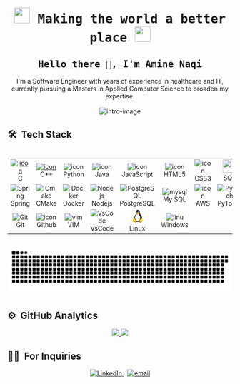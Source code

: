 <h1 align="center"><samp> <img src="https://github.com/user-attachments/assets/7cb4f6d7-a815-442d-a7a8-bf30ec892f66" width="35px" height="35px"> Making the world a better place </samp> <img src="https://github.com/user-attachments/assets/7cb4f6d7-a815-442d-a7a8-bf30ec892f66" width="35px" height="35px"> </h1>

<h2 align="center"><samp>Hello there 👋, I'm Amine Naqi</samp></h2>



<p align="center">
  I'm a Software Engineer with years of experience in healthcare and IT, currently pursuing a Masters in Applied Computer Science to broaden my expertise.
  </br></br>
  <img src="https://i0.wp.com/benjaminasimpson.com/wp-content/uploads/2020/08/dduhv5w-039efbec-4bc3-403f-903f-d57667868329.gif?fit=1920%2C1080&ssl=1" alt="intro-image">
</p>


## 🛠 &nbsp;Tech Stack

<!-- Languages -->
<div style="display: flex; align-items: flex-start; align: center">
<table align="center">
  <tr>
    <td align="center" width="100">
      <a href="#macropower-tech">
        <img src="https://uxwing.com/wp-content/themes/uxwing/download/brands-and-social-media/c-program-icon.png" alt="icon" width="30" height="30"/>
      </a>
      <br>C
    </td>
    <td align="center" width="100">
      <a href="#macropower-tech">
        <img src="https://www.vectorlogo.zone/logos/isocpp/isocpp-ar21.svg" alt="icon"/>
      </a>
      <br>C++
    </td>
    <td align="center" width="100">
        <img src="https://www.vectorlogo.zone/logos/python/python-icon.svg" alt="icon" width="30" height="30" />
      <br>Python
    </td>
    <td align="center" width="100">
        <img src="https://www.vectorlogo.zone/logos/java/java-icon.svg" alt="icon" width="30" height="30" />
      </a>
      <br>Java
    </td>
      <td align="center" width="100">
        <img src="https://www.vectorlogo.zone/logos/javascript/javascript-icon.svg" alt="icon" width="30" height="30" />
      <br>JavaScript
    </td>
   <td align="center" width="100">
        <img src="https://www.vectorlogo.zone/logos/w3_html5/w3_html5-icon.svg" alt="icon" width="30" height="30" />
      <br>HTML5
    </td>
     <td align="center" width="100">
        <img src="https://www.vectorlogo.zone/logos/w3_css/w3_css-icon~old.svg" alt="icon" width="30" height="30" />
      <br>CSS3
    </td>
      <td align="center" width="100">
        <img src="https://symbols.getvecta.com/stencil_28/61_sql-database-generic.90b41636a8.svg" width="30" height="30" />
      <br>SQL
    </td>
  </tr>
  <tr>
    <td align="center"  width="100">
        <img src="https://www.vectorlogo.zone/logos/springio/springio-icon.svg" width="30" height="30" alt="Spring" />
      <br>Spring
    </td>
    <td align="center" width="100">
        <img src="https://www.vectorlogo.zone/logos/cmake/cmake-icon.svg" width="30" height="30" alt="Cmake" />
      <br>CMake
    </td>
    <td align="center"  width="100">
        <img src="https://www.vectorlogo.zone/logos/docker/docker-official.svg" width="30" height="30" alt="Docker" />
      <br>Docker
    </td>
    <td align="center" width="100">
        <img src="https://skillicons.dev/icons?i=nodejs" width="30" height="30" alt="Nodejs" />
      <br>Nodejs
      </td>
          <td align="center" width="100">
        <img src="https://www.vectorlogo.zone/logos/postgresql/postgresql-icon.svg" width="30" height="30" alt="PostgreSQL" />
      <br>PostgreSQL
    </td>
    <td align="center"  width="100">
        <img src="https://skillicons.dev/icons?i=mysql" width="30" height="30" alt="mysql" />
      <br>My SQL
    </td>
      <td align="center" width="100">
        <img src="https://techstack-generator.vercel.app/aws-icon.svg" alt="icon" width="30" height="30" />
      <br>AWS
    </td>
    <td align="center" width="100"> 
        <img src="https://www.vectorlogo.zone/logos/pytorch/pytorch-icon.svg" width="30" height="30" alt="Pytorch" />
      <br>PyTorch
    </td>
    </tr>
       <td align="center" width="100"> 
        <img src="https://user-images.githubusercontent.com/25181517/192108372-f71d70ac-7ae6-4c0d-8395-51d8870c2ef0.png" width="30" height="30" alt="Git" />
      <br>Git
    </td>
       <td align="center" width="100">
        <img src="https://skillicons.dev/icons?i=github" alt="icon" width="30" height="30" />
      <br>Github
    </td>
    <td align="center" width="100">
        <img src="https://www.vectorlogo.zone/logos/vim/vim-icon.svg" width="30" height="30" alt="vim" />
      <br>VIM
    </td>
            <td align="center" width="100">
        <img src="https://skillicons.dev/icons?i=vscode" width="30" height="30" alt="VsCode" />
      <br>VsCode
    </td>
      <td align="center" width="100">
        <img src="https://raw.githubusercontent.com/devicons/devicon/master/icons/linux/linux-original.svg" width="30" height="30" alt="linu" />
      <br>Linux
    </td>
     <td align="center" width="100">
        <img src="https://skillicons.dev/icons?i=windows" width="30" height="30" alt="linu" />
      <br>Windows
    </td>
 </tr>
</table>
</div>

<p align="center">
  <img src="https://github.com/Rodelph/rodelph/blob/output/github-snake-dark.svg" alt="snake gif" />
</p>

## ⚙️ &nbsp;GitHub Analytics

<div align="center">
  <a href="https://github.com/Rodelph">
    <img height="180em" src="https://github-readme-stats-eight-theta.vercel.app/api?username=rodelph&show_icons=true&theme=algolia&include_all_commits=true&count_private=true"/>
    <img height="180em" src="https://github-readme-stats-eight-theta.vercel.app/api/top-langs/?username=rodelph&layout=compact&langs_count=8&theme=algolia"/>
  </a>
</div>

## 🤝🏻 &nbsp;For Inquiries

<div align="center">
  <a href="https://www.linkedin.com/in/amine-naqi-aa898724b/" target="_blank">
    <img alt="LinkedIn" src="https://img.shields.io/badge/LinkedIn-0077B5?style=for-the-badge&logo=linkedin&logoColor=white" />
  </a>
  &nbsp;
  <a href="mailto:inquiries@aminenaqi.org" target="_blank">
    <img alt="email" src="https://img.shields.io/badge/Email-053766?style=for-the-badge&logo=gmail&labelColor=black">
  </a>
</div>


